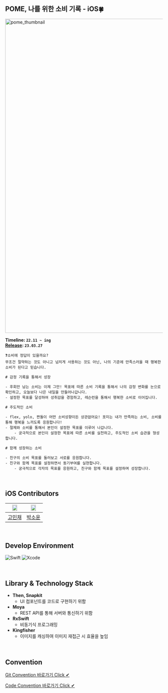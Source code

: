 
## POME, 나를 위한 소비 기록 - iOS🍀
<img width="1000" alt="pome_thumbnail" src="https://github-production-user-asset-6210df.s3.amazonaws.com/87636557/238380244-27980818-69d4-473d-ae41-2ce9b917b598.svg">

__Timeline: ```22.11 ~ ing```<br>
[Release](https://apps.apple.com/kr/app/pome-%ED%8F%AC%EB%AF%B8-%EB%82%98%EB%A5%BC-%EC%9C%84%ED%95%9C-%EC%86%8C%EB%B9%84%EA%B8%B0%EB%A1%9D/id1672584491): ```23.03.27``` <br>__
```
❓소비에 정답이 있을까요?
무조건 절약하는 것도 아니고 넘치게 사용하는 것도 아닌, 나의 기준에 만족스러울 때 행복한 소비가 된다고 믿습니다.

# 감정 기록을 통해서 성장

- 후회만 남는 소비는 이제 그만! 목표에 따른 소비 기록을 통해서 나의 감정 변화를 눈으로 확인하고, 오늘보다 나은 내일을 만들어나갑니다.
- 설정한 목표를 달성하여 성취감을 경험하고, 레슨런을 통해서 행복한 소비로 이어집니다.

# 주도적인 소비

- flex, yolo, 짠돌이 어떤 소비성향이든 상관없어요! 포미는 내가 만족하는 소비, 소비를 통해 행복을 느끼도록 응원합니다!
- 절제와 소비를 통해서 본인이 설정한 목표를 이루어 나갑니다.
    - 궁극적으로 본인이 설정한 목표에 따른 소비를 실천하고, 주도적인 소비 습관을 형성합니다.

# 함께 성장하는 소비

- 친구의 소비 목표를 둘러보고 서로를 응원합니다.
- 친구와 함께 목표를 설정하면서 동기부여를 실현합니다.
    - 궁극적으로 각자의 목표를 응원하고, 친구와 함께 목표를 설정하며 성장합니다.
```


<br>


## iOS Contributors

|<img src="https://github-production-user-asset-6210df.s3.amazonaws.com/87636557/238388140-8637e3c4-f02d-4d21-91b2-1f29f3b2687c.png" width="60%" /> | <img src="https://github.com/PomeTeam/POME_iOS/assets/87636557/2137d221-e4dd-49a6-84b7-14cb31a5ba44" width="60%" /> |
| --- | --- |
| [고민채](https://github.com/gom1n) | [박소윤](https://github.com/dev-muuu) |

<br>

## Develop Environment

![Swift](https://img.shields.io/badge/Swift-FA7343?style=flat-square&logo=swift&logoColor=white)
![Xcode](https://img.shields.io/badge/XCode-147EFB?style=flat-square&logo=xcode&logoColor=white)

<br>

## Library & Technology Stack

* **Then, Snapkit**
    * UI 컴포넌트를 코드로 구현하기 위함
* **Moya**
    * REST API를 통해 서버와 통신하기 위함
* **RxSwift**
    * 비동기식 프로그래밍
* **Kingfisher**
    * 이미지를 캐싱하여 이미지 재접근 시 효율을 높임


<br>

## Convention
[Git Convention 바로가기 Click ✔](.github/Git_Convention.md)

[Code Convention 바로가기 Click ✔]()

